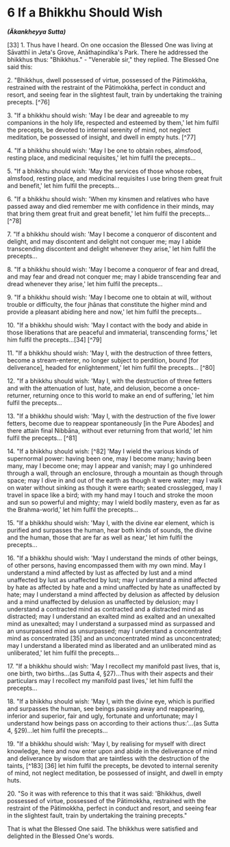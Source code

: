 # 6 If a Bhikkhu Should Wish
***(Äkankheyya Sutta)***

[33] 1. Thus have I heard. On one occasion the Blessed One was living at Sāvatthī in Jeta's Grove, Anāthapindika's Park. There he addressed the bhikkhus thus: "Bhikkhus." - "Venerable sir," they replied. The Blessed One said this:

2\. "Bhikkhus, dwell possessed of virtue, possessed of the Pātimokkha, restrained with the restraint of the Pātimokkha, perfect in conduct and resort, and seeing fear in the slightest fault, train by undertaking the training precepts. [^76]

<!--pg-->
3\. "If a bhikkhu should wish: 'May I be dear and agreeable to my companions in the holy life, respected and esteemed by them,' let him fulfil the precepts, be devoted to internal serenity of mind, not neglect meditation, be possessed of insight, and dwell in empty huts. [^77]

4\. "If a bhikkhu should wish: 'May I be one to obtain robes, almsfood, resting place, and medicinal requisites,' let him fulfil the precepts...

5\. "If a bhikkhu should wish: 'May the services of those whose robes, almsfood, resting place, and medicinal requisites I use bring them great fruit and benefit,' let him fulfil the precepts...

6\. "If a bhikkhu should wish: 'When my kinsmen and relatives who have passed away and died remember me with confidence in their minds, may that bring them great fruit and great benefit,' let him fulfil the precepts... [^78]

7\. "If a bhikkhu should wish: 'May I become a conqueror of discontent and delight, and may discontent and delight not conquer me; may I abide transcending discontent and delight whenever they arise,' let him fulfil the precepts...

8\. "If a bhikkhu should wish: 'May I become a conqueror of fear and dread, and may fear and dread not conquer me; may I
abide transcending fear and dread whenever they arise,' let him fulfil the precepts...

<!--pg-->
9\. "If a bhikkhu should wish: 'May I become one to obtain at will, without trouble or difficulty, the four jhānas that constitute the higher mind and provide a pleasant abiding here and now,' let him fulfil the precepts...

10\. "If a bhikkhu should wish: 'May I contact with the body and abide in those liberations that are peaceful and immaterial, transcending forms,' let him fulfil the precepts...[34] [^79]

11\. "If a bhikkhu should wish: 'May I, with the destruction of three fetters, become a stream-enterer, no longer subject to perdition, bound [for deliverance], headed for enlightenment,' let him fulfil the precepts... [^80]

12\. "If a bhikkhu should wish: 'May I, with the destruction of three fetters and with the attenuation of lust, hate, and delusion, become a once-returner, returning once to this world to make an end of suffering,' let him fulfil the precepts...

13\. "If a bhikkhu should wish: 'May I, with the destruction of the five lower fetters, become due to reappear spontaneously [in the Pure Abodes] and there attain final Nibbāna, without ever returning from that world,' let him fulfil the precepts... [^81]

<!--pg-->
14\. "If a bhikkhu should wish: [^82] 'May I wield the various kinds of supernormal power: having been one, may I become many; having been many, may I become one; may I appear and vanish; may I go unhindered through a wall, through an enclosure, through a mountain as though through space; may I dive in and out of the earth as though it were water; may I walk on water without sinking as though it were earth; seated crosslegged, may I travel in space like a bird; with my hand may I touch and stroke the moon and sun so powerful and mighty; may I wield bodily mastery, even as far as the Brahma-world,' let him fulfil the precepts...

15\. "If a bhikkhu should wish: 'May I, with the divine ear element, which is purified and surpasses the human, hear both kinds of sounds, the divine and the human, those that are far as well as near,' let him fulfil the precepts...

16\. "If a bhikkhu should wish: 'May I understand the minds of other beings, of other persons, having encompassed them with my own mind. May I understand a mind affected by lust as affected by lust and a mind unaffected by lust as unaffected by
lust; may I understand a mind affected by hate as affected by hate and a mind unaffected by hate as unaffected by hate; may I understand a mind affected by delusion as affected by delusion and a mind unaffected by delusion as unaffected by delusion; may I understand a contracted mind as contracted and a distracted mind as distracted; may I understand an exalted mind as exalted and an unexalted mind as unexalted; may I understand a surpassed mind as surpassed and an unsurpassed mind as unsurpassed; may I understand a concentrated mind as concentrated [35] and an unconcentrated mind as unconcentrated; may I understand a liberated mind as liberated and an unliberated mind as unliberated,' let him fulfil the precepts...

17\. "If a bhikkhu should wish: 'May I recollect my manifold past lives, that is, one birth, two births...(as Sutta 4, §27)...Thus with their aspects and their particulars may I recollect my manifold past lives,' let him fulfil the precepts...

18\. "If a bhikkhu should wish: 'May I, with the divine eye, which is purified and surpasses the human, see beings passing away and reappearing, inferior and superior, fair and ugly, fortunate and unfortunate; may I understand how beings pass on according to their actions thus:'...(as Sutta 4, §29)...let him fulfil the precepts...

19\. "If a bhikkhu should wish: 'May I, by realising for myself with direct knowledge, here and now enter upon and abide in the deliverance of mind and deliverance by wisdom that are taintless with the destruction of the taints, [^183] [36] let him fulfil the precepts, be devoted to internal serenity of mind, not neglect meditation, be possessed of insight, and dwell in empty huts.

20\. "So it was with reference to this that it was said: 'Bhikkhus, dwell possessed of virtue, possessed of the Pātimokkha, restrained with the restraint of the Pātimokkha, perfect in conduct and resort, and seeing fear in the slightest fault, train by undertaking the training precepts."

That is what the Blessed One said. The bhikkhus were satisfied and delighted in the Blessed One's words.